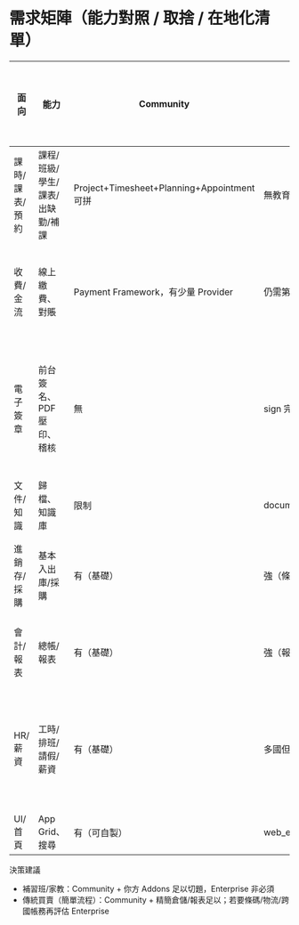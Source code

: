 # 需求矩陣（能力對照 / 取捨 / 在地化清單）

| 面向 | 能力 | Community | Enterprise | 在地自研 Addons | 補習班優先度 | 備註 |
|---|---|---|---|---|---|---|
| 課時/課表/預約 | 課程/班級/學生/課表/出缺勤/補課 | Project+Timesheet+Planning+Appointment 可拼 | 無教育垂直 | 教務模型+流程（需） | 高 | 你的核心差異化 |
| 收費/金流 | 線上繳費、對賬 | Payment Framework，有少量 Provider | 仍需第三方 API | 台灣支付 Provider（綠界/藍新/TapPay）（需） | 高 | 先上一家後擴充 |
| 電子簽章 | 前台簽名、PDF 壓印、稽核 | 無 | sign 完整 | e‑sign MVP（已出技術文檔）（需） | 中 | 合規等高階可後續擴充 |
| 文件/知識 | 歸檔、知識庫 | 限制 | documents/knowledge | 輕量歸檔（附件+標籤）（選） | 中 | 可先簡化 |
| 進銷存/採購 | 基本入出庫/採購 | 有（基礎） | 強（條碼/物流/成本） | 精簡倉儲/報表（選） | 低 | 補習班不優先 |
| 會計/報表 | 總帳/報表 | 有（基礎） | 強（報表/自動化） | 台灣報表/發票（選） | 中 | 依現場需求 |
| HR/薪資 | 工時/排班/請假/薪資 | 有（基礎） | 多國但無台灣 | 台灣薪資規則（需） | 中高 | 取決於鐘點/結算深度 |
| UI/首頁 | App Grid、搜尋 | 有（可自製） | web_enterprise | 已有 `web_home_enterprise_like`/`apps_dashboard` | 中 | 可沿用 |

決策建議
- 補習班/家教：Community + 你方 Addons 足以切題，Enterprise 非必須
- 傳統買賣（簡單流程）：Community + 精簡倉儲/報表足以；若要條碼/物流/跨國帳務再評估 Enterprise
